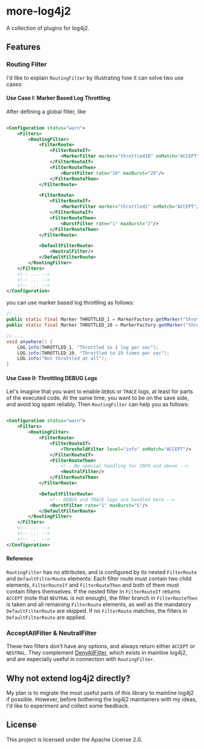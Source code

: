 # more-log4j2

A collection of plugins for log4j2.

## Features

### Routing Filter

I'd like to explain `RoutingFilter` by illustrating how it can solve two use cases:

#### Use Case I: Marker Based Log Throttling

After defining a global filter, like

```xml

<Configuration status="warn">
    <Filters>
        <RoutingFilter>
            <FilterRoute>
                <FilterRouteIf>
                    <MarkerFilter marker="throttled10" onMatch="ACCEPT"/>
                </FilterRouteIf>
                <FilterRouteThen>
                    <BurstFilter rate="10" maxBurst="20"/>
                </FilterRouteThen>
            </FilterRoute>

            <FilterRoute>
                <FilterRouteIf>
                    <MarkerFilter marker="throttled1" onMatch="ACCEPT"/>
                </FilterRouteIf>
                <FilterRouteThen>
                    <BurstFilter rate="1" maxBurst="2"/>
                </FilterRouteThen>
            </FilterRoute>

            <DefaultFilterRoute>
                <NeutralFilter/>
            </DefaultFilterRoute>
        </RoutingFilter>
    </Filters>
    <!-- ... -->
    <!-- ... -->
    <!-- ... -->
</Configuration>
```

you can use marker based log throttling as follows:

```java
// ...
public static final Marker THROTTLED_1 = MarkerFactory.getMarker("throttled1");
public static final Marker THROTTLED_10 = MarkerFactory.getMarker("throttled10");

// ...
void anywhere() {
    LOG.info(THROTTLED_1, "Throttled to 1 log per sec");
    LOG.info(THROTTLED_10, "Throttled to 10 times per sec");
    LOG.info("Not throttled at all");
}
```

#### Use Case II: Throttling DEBUG Logs

Let's imagine that you want to enable `DEBUG` or `TRACE` logs, at least for parts of the executed code. At the same time, you want
to be on the save side, and avoid log spam reliably. Then `RoutingFilter` can help you as follows:

```xml

<Configuration status="warn">
    <Filters>
        <RoutingFilter>
            <FilterRoute>
                <FilterRouteIf>
                    <ThresholdFilter level="info" onMatch="ACCEPT"/>
                </FilterRouteIf>
                <FilterRouteThen>
                    <!-- No special handling for INFO and above -->
                    <NeutralFilter/>
                </FilterRouteThen>
            </FilterRoute>

            <DefaultFilterRoute>
                <!-- DEBUG and TRACE logs are handled here -->
                <BurstFilter rate="1" maxBurst="5"/>
            </DefaultFilterRoute>
        </RoutingFilter>
    </Filters>
    <!-- ... -->
    <!-- ... -->
    <!-- ... -->
</Configuration>
```

#### Reference

`RoutingFilter` has no attributes, and is configured by its nested `FilterRoute` and `DefaultFilterRoute` elements:
Each filter route must contain two child elements, `FilterRouteIf` and `FilterRouteThen` and both of them must contain filters
themselves. If the nested filter in `FilterRouteIf` returns `ACCEPT` (note that `NEUTRAL` is not enough), the filter branch in
`FilterRouteThen` is taken and all remaining `FilterRoute` elements, as well as the mandatory `DefaultFilterRoute`
are skipped. If no `FilterRoute` matches, the filters in `DefaultFilterRoute` are applied.

### AcceptAllFilter & NeutralFilter

These two filters don't have any options, and always return either `ACCEPT` or `NEUTRAL`. They complement 
[DenyAllFilter](https://logging.apache.org/log4j/2.x/manual/filters.html#deny-filter), which exists in mainline log4j2,
and are especially useful in connection with `RoutingFilter`.

## Why not extend log4j2 directly?

My plan is to migrate the most useful parts of this library to mainline log4j2 if possible. However, before bothering the log4j2
maintainers with my ideas, I'd like to experiment and collect some feedback.

## License

This project is licensed under the Apache License 2.0.